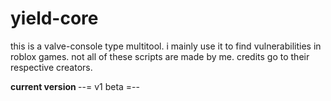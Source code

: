 # yield-core
this is a valve-console type multitool. i mainly use it to find vulnerabilities in roblox games. not all of these scripts are made by me. credits go to their respective creators.

<b> current version </b> 
--= v1 beta =--
